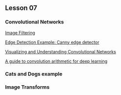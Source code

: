 ## Lesson 07

### Convolutional Networks

[Image Filtering](http://ai.stanford.edu/~syyeung/cvweb/tutorial1.html)

[Edge Detection Example: Canny edge detector ](https://en.wikipedia.org/wiki/Canny_edge_detector)

[Visualizing and Understanding Convolutional Networks](https://arxiv.org/abs/1311.2901)

[A guide to convolution arithmetic for deep learning](https://arxiv.org/abs/1603.07285)

### Cats and Dogs example

### Image Transforms

